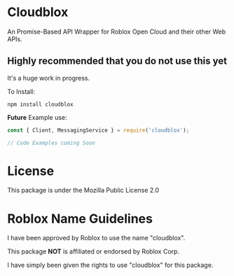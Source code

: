 # Cloudblox


An Promise-Based API Wrapper for Roblox Open Cloud and their other Web APIs.

## Highly recommended that you do not use this yet

It's a huge work in progress.

To Install:

```
npm install cloudblox
```


**Future** Example use:

```js
const { Client, MessagingService } = require('cloudblox');

// Code Examples coming Soon
```

# License

This package is under the Mozilla Public License 2.0

# Roblox Name Guidelines

I have been approved by Roblox to use the name "cloudblox".

This package **NOT** is affiliated or endorsed by Roblox Corp.

I have simply been given the rights to use "cloudblox" for this package.
